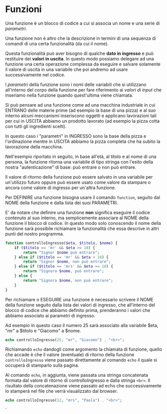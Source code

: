 # Funzioni

Una funzione è un blocco di codice a cui si associa un nome e una serie di *parametri*. 


Una funzione non è altro che la descrizione in termini di una sequenza di comandi di una certa funzionalità (da cui il nome).

Questa funzionalità può aver bisogno di qualche **dato in ingresso** e può restituire dei **valori in uscita**. 
In questo modo possiamo delegare ad una funzione una certa operazione complessa da eseguire e salvare solamente il valore di uscita in una variabile che poi andremo ad usare successivamente nel codice.

I *parametri* della funzione sono i nomi delle variabili che si utilizzano all'interno del
corpo della funzione per fare riferimento ai *valori di input* che inseriamo
nella funzione quando quest'ultima viene chiamata.

Si può pensare ad una funzione come ad una macchina industriale in cui ENTRANO delle materie prime (ad esempio la base di una pizza) e al suo interno 
alcuni meccanismi inseriscono oggetti e applicano lavorazioni tali per cui in USCITA abbiamo un prodotto lavorato (ad esempio la pizza cotta con tutti gli ingredienti scelti).

In questo caso i "parametri" in INGRESSO sono la base della pizza e l'ordinazione mentre in USCITA abbiamo la pizza completa che ha subito la lavorazione della macchina. 

Nell'esempio riportato in seguito, in base all'età, al titolo e al nome di una persona, la funzione ritorna una variabile di tipo stringa con l'esito della nostra "autenticazione" di base: può entrare o non può entrare.

Il valore di ritorno della funzione può essere salvato in una variabile per un'utilizzo futuro
oppure può essere usato come valore da stampare o ancora come valore di ingresso per un'altra funzione.

Per DEFINIRE una funzione bisogna usare il comando `function`, seguito dal NOME della funzione e dalla lista dei suoi PARAMETRI. 

E' da notare che definire una funzione **non** significa eseguire il codice contenuto al suo interno, ma semplicemente associare al NOME della funzione il blocco di codice. 
In questo modo solo conoscendo il nome della funzione sarà possibile richiamare la funzionalità che essa descrive in altri punti del nostro programma. 


```php
function controlloIngresso($eta, $titolo, $nome) {
    if ($titolo == 'mr' && $eta >= 18) {
        return "Signor $nome può entrare";
    } else if ($titolo == 'mr' && $eta < 18) {
        return "Signor $nome, non può entrare";
    } else if ($titolo == 'mrs' && $eta >= 18) {
        return "Signora $nome, può entrare";
    } else {
        return "Signora $nome, non può entrare";
    }
}
```

Per richiamare o ESEGUIRE una funzione è necessario scrivere il NOME della funzione seguito dalla lista dei valori di ingresso, che all'interno del blocco di codice che 
abbiamo definito prima, prenderanno i valori che abbiamo associato ai parametri di ingresso.

Ad esempio in questo caso il numero 25 sarà associato alla variabile $eta, "mr" a $titolo e "Giacomo" a $nome.

```php
echo controlloIngresso(25, "mr", "Giacomo") . "<br>";
```

Richiamando `echo` dandogli come argomento la chiamata di funzione, quello che accade è che il valore (eventuale) di ritorno della funzione `controlloIngresso` viene passato direttamente al comando `echo` il quale si occuperà 
di stamparlo sulla pagina. 

Al comando `echo`, in aggiunta, viene passata una stringa concatenata formata dal valore di ritorno di controlloIngresso e dalla stringa `<br>`. Il risultato della concatenazione viene passato ad echo
che successivamente lo stamperà nel file che verrà visualizzato dal browser. 


```php
echo controlloIngresso(12, "mrs", "Paola") . "<br>";
```
`
